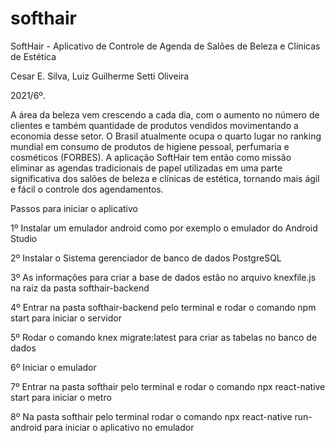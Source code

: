 # softhair
SoftHair - Aplicativo de Controle de Agenda de Salões de Beleza e Clínicas de Estética

Cesar E. Silva, Luiz Guilherme Setti Oliveira

2021/6º.

A área da beleza vem crescendo a cada dia, com o aumento no número de clientes e também quantidade de produtos vendidos movimentando a economia desse setor. O Brasil atualmente ocupa o quarto lugar no ranking mundial em consumo de produtos de higiene pessoal, perfumaria e cosméticos (FORBES). A aplicação SoftHair tem então como missão eliminar as agendas tradicionais de papel utilizadas em uma parte significativa dos salões de beleza e clínicas de estética, tornando mais ágil e fácil o controle dos agendamentos.
 
Passos para iniciar o aplicativo 

1º Instalar um emulador android como por exemplo o emulador do Android Studio

2º Instalar o Sistema gerenciador de banco de dados PostgreSQL

3º As informações para criar a base de dados estão no arquivo knexfile.js na raiz da pasta softhair-backend

4º Entrar na pasta softhair-backend pelo terminal e rodar o comando npm start para iniciar o servidor

5º Rodar o comando knex migrate:latest para criar as tabelas no banco de dados

6º Iniciar o emulador

7º Entrar na pasta softhair pelo terminal e rodar o comando npx react-native start para iniciar o metro

8º Na pasta softhair pelo terminal rodar o comando npx react-native run-android para iniciar o aplicativo no emulador


